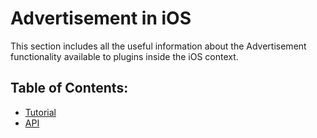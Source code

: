 # Advertisement in iOS

This section includes all the useful information about the Advertisement functionality available to plugins inside the iOS context.

## Table of Contents:

* [Tutorial](/adv/ios/tutorial.md)
* [API](/adv/ios/api.md)

